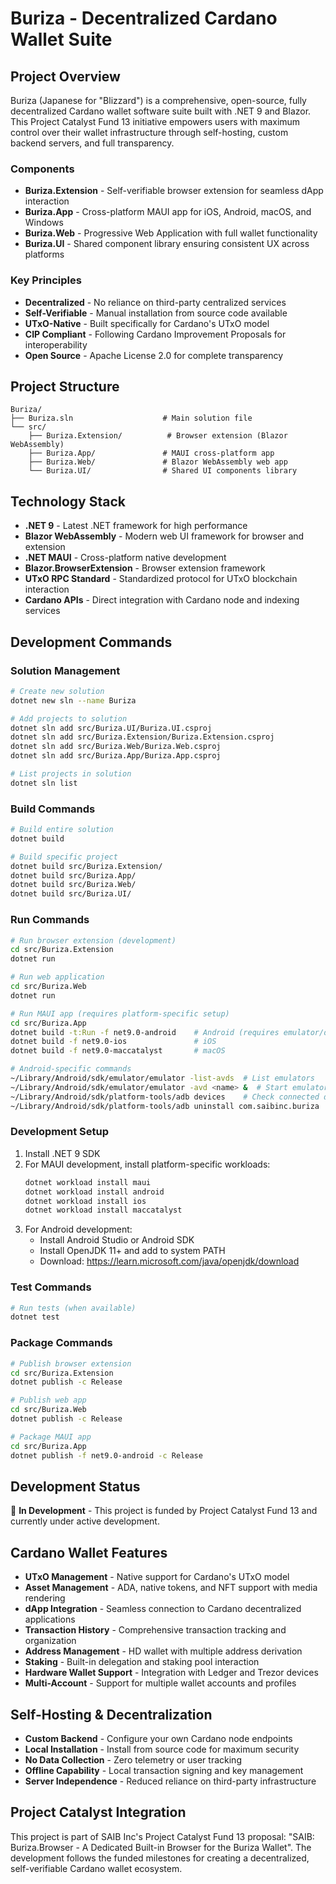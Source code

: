 # Buriza - Decentralized Cardano Wallet Suite

## Project Overview
Buriza (Japanese for "Blizzard") is a comprehensive, open-source, fully decentralized Cardano wallet software suite built with .NET 9 and Blazor. This Project Catalyst Fund 13 initiative empowers users with maximum control over their wallet infrastructure through self-hosting, custom backend servers, and full transparency.

### Components
- **Buriza.Extension** - Self-verifiable browser extension for seamless dApp interaction
- **Buriza.App** - Cross-platform MAUI app for iOS, Android, macOS, and Windows
- **Buriza.Web** - Progressive Web Application with full wallet functionality
- **Buriza.UI** - Shared component library ensuring consistent UX across platforms

### Key Principles
- **Decentralized** - No reliance on third-party centralized services
- **Self-Verifiable** - Manual installation from source code available
- **UTxO-Native** - Built specifically for Cardano's UTxO model
- **CIP Compliant** - Following Cardano Improvement Proposals for interoperability
- **Open Source** - Apache License 2.0 for complete transparency

## Project Structure
```
Buriza/
├── Buriza.sln                    # Main solution file
└── src/
    ├── Buriza.Extension/          # Browser extension (Blazor WebAssembly)
    ├── Buriza.App/               # MAUI cross-platform app
    ├── Buriza.Web/               # Blazor WebAssembly web app
    └── Buriza.UI/                # Shared UI components library
```

## Technology Stack
- **.NET 9** - Latest .NET framework for high performance
- **Blazor WebAssembly** - Modern web UI framework for browser and extension
- **.NET MAUI** - Cross-platform native development
- **Blazor.BrowserExtension** - Browser extension framework
- **UTxO RPC Standard** - Standardized protocol for UTxO blockchain interaction
- **Cardano APIs** - Direct integration with Cardano node and indexing services

## Development Commands

### Solution Management
```bash
# Create new solution
dotnet new sln --name Buriza

# Add projects to solution
dotnet sln add src/Buriza.UI/Buriza.UI.csproj
dotnet sln add src/Buriza.Extension/Buriza.Extension.csproj
dotnet sln add src/Buriza.Web/Buriza.Web.csproj
dotnet sln add src/Buriza.App/Buriza.App.csproj

# List projects in solution
dotnet sln list
```

### Build Commands
```bash
# Build entire solution
dotnet build

# Build specific project
dotnet build src/Buriza.Extension/
dotnet build src/Buriza.App/
dotnet build src/Buriza.Web/
dotnet build src/Buriza.UI/
```

### Run Commands
```bash
# Run browser extension (development)
cd src/Buriza.Extension
dotnet run

# Run web application
cd src/Buriza.Web
dotnet run

# Run MAUI app (requires platform-specific setup)
cd src/Buriza.App
dotnet build -t:Run -f net9.0-android    # Android (requires emulator/device)
dotnet build -f net9.0-ios               # iOS
dotnet build -f net9.0-maccatalyst       # macOS

# Android-specific commands
~/Library/Android/sdk/emulator/emulator -list-avds  # List emulators
~/Library/Android/sdk/emulator/emulator -avd <name> &  # Start emulator
~/Library/Android/sdk/platform-tools/adb devices    # Check connected devices
~/Library/Android/sdk/platform-tools/adb uninstall com.saibinc.buriza  # Uninstall app
```

### Development Setup
1. Install .NET 9 SDK
2. For MAUI development, install platform-specific workloads:
   ```bash
   dotnet workload install maui
   dotnet workload install android
   dotnet workload install ios
   dotnet workload install maccatalyst
   ```
3. For Android development:
   - Install Android Studio or Android SDK
   - Install OpenJDK 11+ and add to system PATH
   - Download: https://learn.microsoft.com/java/openjdk/download

### Test Commands
```bash
# Run tests (when available)
dotnet test
```

### Package Commands
```bash
# Publish browser extension
cd src/Buriza.Extension
dotnet publish -c Release

# Publish web app
cd src/Buriza.Web
dotnet publish -c Release

# Package MAUI app
cd src/Buriza.App
dotnet publish -f net9.0-android -c Release
```

## Development Status
🚧 **In Development** - This project is funded by Project Catalyst Fund 13 and currently under active development.

## Cardano Wallet Features
- **UTxO Management** - Native support for Cardano's UTxO model
- **Asset Management** - ADA, native tokens, and NFT support with media rendering
- **dApp Integration** - Seamless connection to Cardano decentralized applications
- **Transaction History** - Comprehensive transaction tracking and organization
- **Address Management** - HD wallet with multiple address derivation
- **Staking** - Built-in delegation and staking pool interaction
- **Hardware Wallet Support** - Integration with Ledger and Trezor devices
- **Multi-Account** - Support for multiple wallet accounts and profiles

## Self-Hosting & Decentralization
- **Custom Backend** - Configure your own Cardano node endpoints
- **Local Installation** - Install from source code for maximum security
- **No Data Collection** - Zero telemetry or user tracking
- **Offline Capability** - Local transaction signing and key management
- **Server Independence** - Reduced reliance on third-party infrastructure

## Project Catalyst Integration
This project is part of SAIB Inc's Project Catalyst Fund 13 proposal: "SAIB: Buriza.Browser - A Dedicated Built-in Browser for the Buriza Wallet". The development follows the funded milestones for creating a decentralized, self-verifiable Cardano wallet ecosystem.